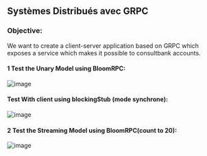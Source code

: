 ## Systèmes Distribués avec GRPC 

### Objective:
We want to create a client-server application based  on GRPC which exposes a service which makes it possible to consultbank accounts.

#### 1 Test the Unary Model using BloomRPC:
![image](https://user-images.githubusercontent.com/78732216/235297645-5e95d16c-8f13-43c2-9063-a739000906b3.png)
#### Test With client using blockingStub (mode synchrone):
![image](https://user-images.githubusercontent.com/78732216/235299617-ccd1184d-b291-4042-81f1-6abed8b9087d.png)
#### 2 Test the Streaming Model using BloomRPC(count to 20):
![image](https://user-images.githubusercontent.com/78732216/235353261-83fb14a6-5940-4b47-a648-aa7a110090a7.png)





